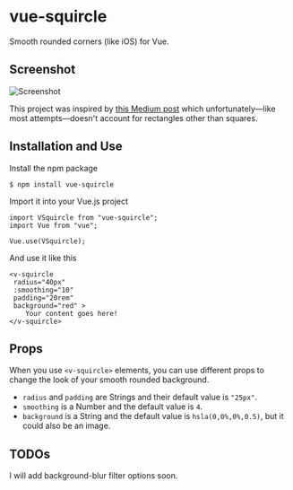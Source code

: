 # vue-squircle
 Smooth rounded corners (like iOS) for Vue.

## Screenshot
 ![Screenshot](screenshot.png)

This project was inspired by [this Medium post](https://medium.com/@zubryjs/squircles-bringing-ios-7s-solution-to-rounded-rectangles-to-css-9fc35779aa65) which unfortunately—like most attempts—doesn't account for rectangles other than squares.

## Installation and Use
Install the npm package
```
$ npm install vue-squircle
```


Import it into your Vue.js project
```
import VSquircle from "vue-squircle";
import Vue from "vue";

Vue.use(VSquircle);
```

And use it like this
```
<v-squircle
 radius="40px"
 :smoothing="10"
 padding="20rem"
 background="red" >
    Your content goes here!
</v-squircle>
```

## Props
When you use `<v-squircle>` elements, you can use different props to change the look of your smooth rounded background.

* `radius` and `padding` are Strings and their default value is `"25px"`.
* `smoothing` is a Number and the default value is `4`.
* `background` is a String and the default value is `hsla(0,0%,0%,0.5)`, but it could also be an image.

## TODOs
I will add background-blur filter options soon.

